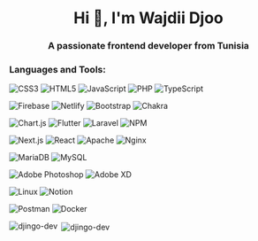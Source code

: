 <h1 align="center">Hi 👋, I'm Wajdii Djoo</h1>
<h3 align="center">A passionate frontend developer from Tunisia</h3>

<h3 align="left">Languages and Tools:</h3>
<p align="left">

![CSS3](https://img.shields.io/badge/-CSS3-1572B6?style=for-the-badge&logo=css3)
![HTML5](https://img.shields.io/badge/-HTML5-E34F26?style=for-the-badge&logo=html5&logoColor=white)
![JavaScript](https://img.shields.io/badge/-JavaScript-F7DF1E?style=for-the-badge&logo=javascript&logoColor=black) 
![PHP](https://img.shields.io/badge/-PHP-777BB4?style=for-the-badge&logo=php&logoColor=white) 
![TypeScript](https://img.shields.io/badge/-TypeScript-007ACC?style=for-the-badge&logo=typescript&logoColor=white)

![Firebase](https://img.shields.io/badge/-Firebase-FFCA28?style=for-the-badge&logo=firebase&logoColor=black)
![Netlify](https://img.shields.io/badge/-Netlify-00C7B7?style=for-the-badge&logo=netlify)
![Bootstrap](https://img.shields.io/badge/-Bootstrap-7952B3?style=for-the-badge&logo=bootstrap)
![Chakra](https://img.shields.io/badge/-Chakra-319795?style=for-the-badge&logo=chakra-ui&logoColor=white)

![Chart.js](https://img.shields.io/badge/-Chart.js-FF6384?style=for-the-badge&logo=chartdotjs&logoColor=white)
![Flutter](https://img.shields.io/badge/-Flutter-02569B?style=for-the-badge&logo=flutter&logoColor=white)
![Laravel](https://img.shields.io/badge/-Laravel-FF2D20?style=for-the-badge&logo=laravel&logoColor=white)
![NPM](https://img.shields.io/badge/-NPM-CB3837?style=for-the-badge&logo=npm&logoColor=white)

![Next.js](https://img.shields.io/badge/-Next.js-000000?style=for-the-badge&logo=nextdotjs&logoColor=white)
![React](https://img.shields.io/badge/-React-61DAFB?style=for-the-badge&logo=react&logoColor=black)
![Apache](https://img.shields.io/badge/-Apache-D22128?style=for-the-badge&logo=apache&logoColor=white)
![Nginx](https://img.shields.io/badge/-Nginx-269539?style=for-the-badge&logo=nginx&logoColor=white)

![MariaDB](https://img.shields.io/badge/-MariaDB-003545?style=for-the-badge&logo=mariadb&logoColor=white)
![MySQL](https://img.shields.io/badge/-MySQL-4479A1?style=for-the-badge&logo=mysql&logoColor=white)

![Adobe Photoshop](https://img.shields.io/badge/-Adobe_Photoshop-31A8FF?style=for-the-badge&logo=adobe-photoshop&logoColor=white)
![Adobe XD](https://img.shields.io/badge/-Adobe_XD-FF61F6?style=for-the-badge&logo=adobe-xd&logoColor=white)

![Linux](https://img.shields.io/badge/-Linux-FCC624?style=for-the-badge&logo=linux&logoColor=black)
![Notion](https://img.shields.io/badge/-Notion-000000?style=for-the-badge&logo=notion&logoColor=white)

![Postman](https://img.shields.io/badge/-Postman-FF6C37?style=for-the-badge&logo=postman&logoColor=white)
![Docker](https://img.shields.io/badge/-Docker-2496ED?style=for-the-badge&logo=docker&logoColor=white)

</p>

<p><img align="left" src="https://github-readme-stats.vercel.app/api/top-langs?username=djingo-dev&show_icons=true&locale=en&layout=compact" alt="djingo-dev" /></p>

<p>&nbsp;<img align="center" src="https://github-readme-stats.vercel.app/api?username=djingo-dev&show_icons=true&locale=en" alt="djingo-dev" /></p>

